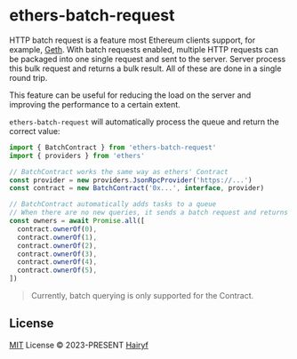 # ethers-batch-request

HTTP batch request is a feature most Ethereum clients support, for example, [Geth](https://geth.ethereum.org/docs/interacting-with-geth/rpc/batch). With batch requests enabled, multiple HTTP requests can be packaged into one single request and sent to the server. Server process this bulk request and returns a bulk result. All of these are done in a single round trip.

This feature can be useful for reducing the load on the server and improving the performance to a certain extent.

`ethers-batch-request` will automatically process the queue and return the correct value:

```ts
import { BatchContract } from 'ethers-batch-request'
import { providers } from 'ethers'

// BatchContract works the same way as ethers' Contract
const provider = new providers.JsonRpcProvider('https://...')
const contract = new BatchContract('0x...', interface, provider)

// BatchContract automatically adds tasks to a queue
// When there are no new queries, it sends a batch request and returns all the values
const owners = await Promise.all([
  contract.ownerOf(0),
  contract.ownerOf(1),
  contract.ownerOf(2),
  contract.ownerOf(3),
  contract.ownerOf(4),
  contract.ownerOf(5),
])
```

> Currently, batch querying is only supported for the Contract.

## License

[MIT](./LICENSE) License © 2023-PRESENT [Hairyf](https://github.com/hairyf)
